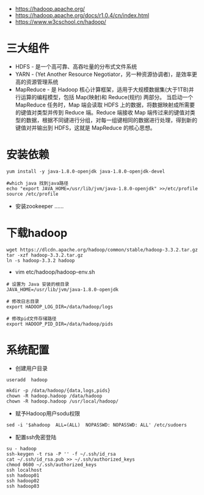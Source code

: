 * https://hadoop.apache.org/
* https://hadoop.apache.org/docs/r1.0.4/cn/index.html
* https://www.w3cschool.cn/hadoop/

# 三大组件
* HDFS - 是一个高可靠、高吞吐量的分布式文件系统
* YARN - (Yet Another Resource Negotiator，另一种资源协调者)，是效率更高的资源管理系统
* MapReduce - 是 Hadoop 核心计算框架，适用于大规模数据集(大于1TB)并行运算的编程模型，包括 Map(映射)和 Reduce(规约) 两部分。
当启动一个 MapReduce 任务时，Map 端会读取 HDFS 上的数据，将数据映射成所需要的键值对类型并传到 Reduce 端。Reduce 端接收 Map 端传过来的键值对类型的数据，根据不同键进行分组，对每一组键相同的数据进行处理，得到新的键值对并输出到 HDFS，这就是 MapReduce 的核心思想。

# 安装依赖
```
yum install -y java-1.8.0-openjdk java-1.8.0-openjdk-devel
```
```
#which java 找到java路径
echo "export JAVA_HOME=/usr/lib/jvm/java-1.8.0-openjdk" >>/etc/profile
source /etc/profile
```

* 安装zookeeper
……

# 下载hadoop
```
wget https://dlcdn.apache.org/hadoop/common/stable/hadoop-3.3.2.tar.gz
tar -xzf hadoop-3.3.2.tar.gz
ln -s hadoop-3.3.2 hadoop
```

* vim etc/hadoop/hadoop-env.sh
```
# 设置为 Java 安装的根目录
JAVA_HOME=/usr/lib/jvm/java-1.8.0-openjdk

# 修改日志目录
export HADOOP_LOG_DIR=/data/hadoop/logs

# 修改pid文件存储路径
export HADOOP_PID_DIR=/data/hadoop/pids
```

# 系统配置
* 创建用户目录
```
useradd  hadoop

mkdir -p /data/hadoop/{data,logs,pids}
chown -R hadoop.hadoop /data/hadoop
chown -R hadoop.hadoop /usr/local/hadoop/
```
* 赋予Hadoop用户sodu权限
```
sed -i '$ahadoop  ALL=(ALL)  NOPASSWD: NOPASSWD: ALL' /etc/sudoers
```
* 配置ssh免密登陆
```
su - hadoop
ssh-keygen -t rsa -P '' -f ~/.ssh/id_rsa
cat ~/.ssh/id_rsa.pub >> ~/.ssh/authorized_keys
chmod 0600 ~/.ssh/authorized_keys
ssh localhost
ssh hadoop01
ssh hadoop02
ssh hadoop03
```